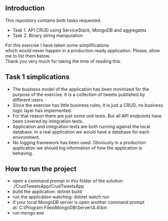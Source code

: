 ## Introduction

This repository contains both tasks requested.
- Task 1. API CRUD using ServiceStack, MongoDB and aggregates
- Task 2. Binary string manipulation

For this exercise I have taken some simplifications which would never happen in a production ready application. Please, allow me to list them below. Thank you very much for taking the time of reading this.

## Task 1 simplications

- The business model of the application has been minimized for the purpose of the exercise. It is a collection of tweets published by different users. 
- Since the exercise has little business rules, it is just a CRUD, no business logic layer has implemented.
- For that reason there are just some unit tests. But all API endpoints have been covered by integration tests.
- Application and integration tests are both running against the local database. In a real application we would have a database for each environment.  
- No logging framework has been used. Obviously in a production application we should log information of how the application is behaving.

## How to run the project
- open a command prompt in this folder of the solution: ./CrudTweetsApp/CrudTweetsApp
- build the application: dotnet build
- run the application watching: dotnet watch run
- if your local MongoDB server is open another command prompt at: C:\Program Files\MongoDB\Server\4.4\bin
- run mongo.exe
